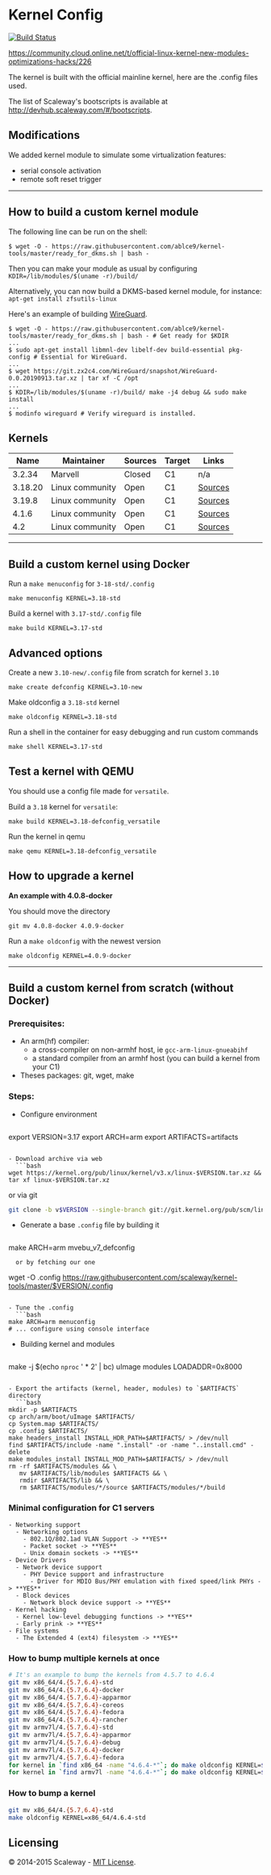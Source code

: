 # Kernel Config
[![Build Status](https://travis-ci.org/scaleway/kernel-tools.svg?branch=master)](https://travis-ci.org/scaleway/kernel-tools)

https://community.cloud.online.net/t/official-linux-kernel-new-modules-optimizations-hacks/226

The kernel is built with the official mainline kernel, here are the .config files used.

The list of Scaleway's bootscripts is available at http://devhub.scaleway.com/#/bootscripts.

## Modifications

We added kernel module to simulate some virtualization features:
- serial console activation
- remote soft reset trigger

---

## How to build a custom kernel module

The following line can be run on the shell:

```console
$ wget -O - https://raw.githubusercontent.com/ablce9/kernel-tools/master/ready_for_dkms.sh | bash -
```

Then you can make your module as usual by configuring `KDIR=/lib/modules/$(uname -r)/build/`

Alternatively, you can now build a DKMS-based kernel module, for instance: `apt-get install zfsutils-linux`

Here's an example of building [WireGuard](https://www.wireguard.com/).
```console
$ wget -O - https://raw.githubusercontent.com/ablce9/kernel-tools/master/ready_for_dkms.sh | bash - # Get ready for $KDIR
...
$ sudo apt-get install libmnl-dev libelf-dev build-essential pkg-config # Essential for WireGuard.
...
$ wget https://git.zx2c4.com/WireGuard/snapshot/WireGuard-0.0.20190913.tar.xz | tar xf -C /opt
...
$ KDIR=/lib/modules/$(uname -r)/build/ make -j4 debug && sudo make install
...
$ modinfo wireguard # Verify wireguard is installed.
```

## Kernels

Name              | Maintainer      | Sources | Target | Links
------------------|-----------------|---------|--------|-------
3.2.34            | Marvell         | Closed  | C1     | n/a
3.18.20           | Linux community | Open    | C1     | [Sources](https://git.kernel.org/cgit/linux/kernel/git/stable/linux-stable.git/tree/?id=v3.18.20)
3.19.8            | Linux community | Open    | C1     | [Sources](https://git.kernel.org/cgit/linux/kernel/git/stable/linux-stable.git/tree/?id=v3.19.8)
4.1.6             | Linux community | Open    | C1     | [Sources](https://git.kernel.org/cgit/linux/kernel/git/stable/linux-stable.git/tree/?id=v4.1.6)
4.2               | Linux community | Open    | C1     | [Sources](https://git.kernel.org/cgit/linux/kernel/git/stable/linux-stable.git/tree/?id=v4.2)

---

## Build a custom kernel using Docker

Run a `make menuconfig` for `3-18-std/.config`

    make menuconfig KERNEL=3.18-std

Build a kernel with `3.17-std/.config` file

    make build KERNEL=3.17-std

## Advanced options

Create a new `3.10-new/.config` file from scratch for kernel `3.10`

    make create defconfig KERNEL=3.10-new

Make oldconfig a `3.18-std` kernel

    make oldconfig KERNEL=3.18-std

Run a shell in the container for easy debugging and run custom commands

    make shell KERNEL=3.17-std

## Test a kernel with QEMU

You should use a config file made for `versatile`.

Build a `3.18` kernel for `versatile`:

    make build KERNEL=3.18-defconfig_versatile

Run the kernel in qemu

    make qemu KERNEL=3.18-defconfig_versatile

## How to upgrade a kernel

**An example with 4.0.8-docker**

You should move the directory

    git mv 4.0.8-docker 4.0.9-docker

Run a `make oldconfig` with the newest version

    make oldconfig KERNEL=4.0.9-docker

---

## Build a custom kernel from scratch (without Docker)

### Prerequisites:

- An arm(hf) compiler:
  - a cross-compiler on non-armhf host, ie `gcc-arm-linux-gnueabihf`
  - a standard compiler from an armhf host (you can build a kernel from your C1)
- Theses packages: git, wget, make


### Steps:

- Configure environment
  ```bash
export VERSION=3.17
export ARCH=arm
export ARTIFACTS=artifacts
```

- Download archive via web
  ```bash
wget https://kernel.org/pub/linux/kernel/v3.x/linux-$VERSION.tar.xz && tar xf linux-$VERSION.tar.xz
  ```
  or via git
  ```bash
git clone -b v$VERSION --single-branch git://git.kernel.org/pub/scm/linux/kernel/git/torvalds/linux.git linux-$VERSION
```

- Generate a base `.config` file by building it
  ```
make ARCH=arm mvebu_v7_defconfig
```
  or by fetching our one
  ```
wget -O .config https://raw.githubusercontent.com/scaleway/kernel-tools/master/$VERSION/.config
```

- Tune the .config
  ```bash
make ARCH=arm menuconfig
# ... configure using console interface
```

- Building kernel and modules
  ```bash
make -j $(echo `nproc` ' * 2' | bc) uImage modules LOADADDR=0x8000
```

- Export the artifacts (kernel, header, modules) to `$ARTIFACTS` directory
  ```bash
mkdir -p $ARTIFACTS
cp arch/arm/boot/uImage $ARTIFACTS/
cp System.map $ARTIFACTS/
cp .config $ARTIFACTS/
make headers_install INSTALL_HDR_PATH=$ARTIFACTS/ > /dev/null
find $ARTIFACTS/include -name ".install" -or -name "..install.cmd" -delete
make modules_install INSTALL_MOD_PATH=$ARTIFACTS/ > /dev/null
rm -rf $ARTIFACTS/modules && \
   mv $ARTIFACTS/lib/modules $ARTIFACTS && \
   rmdir $ARTIFACTS/lib && \
   rm $ARTIFACTS/modules/*/source $ARTIFACTS/modules/*/build
```

### Minimal configuration for C1 servers

```gherkin
- Networking support
  - Networking options
    - 802.1Q/802.1ad VLAN Support -> **YES**
    - Packet socket -> **YES**
    - Unix domain sockets -> **YES**
- Device Drivers
  - Network device support
    - PHY Device support and infrastructure
      - Driver for MDIO Bus/PHY emulation with fixed speed/link PHYs -> **YES**
  - Block devices
    - Network block device support -> **YES**
- Kernel hacking
  - Kernel low-level debugging functions -> **YES**
  - Early prink -> **YES**
- File systems
  - The Extended 4 (ext4) filesystem -> **YES**
```

### How to bump multiple kernels at once

```bash
# It's an example to bump the kernels from 4.5.7 to 4.6.4
git mv x86_64/4.{5.7,6.4}-std
git mv x86_64/4.{5.7,6.4}-docker
git mv x86_64/4.{5.7,6.4}-apparmor
git mv x86_64/4.{5.7,6.4}-coreos
git mv x86_64/4.{5.7,6.4}-fedora
git mv x86_64/4.{5.7,6.4}-rancher
git mv armv7l/4.{5.7,6.4}-std
git mv armv7l/4.{5.7,6.4}-apparmor
git mv armv7l/4.{5.7,6.4}-debug
git mv armv7l/4.{5.7,6.4}-docker
git mv armv7l/4.{5.7,6.4}-fedora
for kernel in `find x86_64 -name "4.6.4-*"`; do make oldconfig KERNEL=$kernel; done
for kernel in `find armv7l -name "4.6.4-*"`; do make oldconfig KERNEL=$kernel; done
```

### How to bump a kernel

```bash
git mv x86_64/4.{5.7,6.4}-std
make oldconfig KERNEL=x86_64/4.6.4-std
```


## Licensing

© 2014-2015 Scaleway - [MIT License](https://github.com/scaleway/kernel-tools/blob/master/LICENSE).
